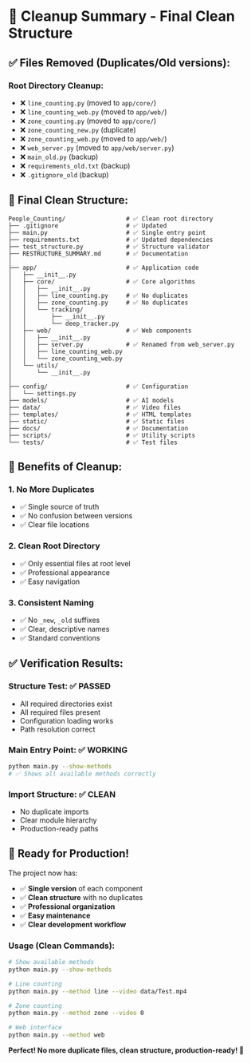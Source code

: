 # 🧹 Cleanup Summary - Final Clean Structure

## ✅ Files Removed (Duplicates/Old versions):

### **Root Directory Cleanup:**
- ❌ `line_counting.py` (moved to `app/core/`)
- ❌ `line_counting_web.py` (moved to `app/web/`)  
- ❌ `zone_counting.py` (moved to `app/core/`)
- ❌ `zone_counting_new.py` (duplicate)
- ❌ `zone_counting_web.py` (moved to `app/web/`)
- ❌ `web_server.py` (moved to `app/web/server.py`)
- ❌ `main_old.py` (backup)
- ❌ `requirements_old.txt` (backup)
- ❌ `.gitignore_old` (backup)

## 📁 Final Clean Structure:

```
People_Counting/                 # ✅ Clean root directory
├── .gitignore                   # ✅ Updated
├── main.py                      # ✅ Single entry point
├── requirements.txt             # ✅ Updated dependencies
├── test_structure.py            # ✅ Structure validator
├── RESTRUCTURE_SUMMARY.md       # ✅ Documentation
│
├── app/                         # ✅ Application code
│   ├── __init__.py
│   ├── core/                    # ✅ Core algorithms
│   │   ├── __init__.py
│   │   ├── line_counting.py     # ✅ No duplicates
│   │   ├── zone_counting.py     # ✅ No duplicates
│   │   └── tracking/
│   │       ├── __init__.py
│   │       └── deep_tracker.py
│   ├── web/                     # ✅ Web components
│   │   ├── __init__.py
│   │   ├── server.py            # ✅ Renamed from web_server.py
│   │   ├── line_counting_web.py
│   │   └── zone_counting_web.py
│   └── utils/
│       └── __init__.py
│
├── config/                      # ✅ Configuration
│   └── settings.py
├── models/                      # ✅ AI models
├── data/                        # ✅ Video files
├── templates/                   # ✅ HTML templates
├── static/                      # ✅ Static files
├── docs/                        # ✅ Documentation
├── scripts/                     # ✅ Utility scripts
└── tests/                       # ✅ Test files
```

## 🎯 Benefits of Cleanup:

### **1. No More Duplicates**
- ✅ Single source of truth
- ✅ No confusion between versions
- ✅ Clear file locations

### **2. Clean Root Directory**
- ✅ Only essential files at root level
- ✅ Professional appearance
- ✅ Easy navigation

### **3. Consistent Naming**
- ✅ No `_new`, `_old` suffixes
- ✅ Clear, descriptive names
- ✅ Standard conventions

## ✅ Verification Results:

### **Structure Test:** ✅ PASSED
- All required directories exist
- All required files present
- Configuration loading works
- Path resolution correct

### **Main Entry Point:** ✅ WORKING
```bash
python main.py --show-methods
# ✅ Shows all available methods correctly
```

### **Import Structure:** ✅ CLEAN
- No duplicate imports
- Clear module hierarchy
- Production-ready paths

## 🚀 Ready for Production!

The project now has:
- ✅ **Single version** of each component
- ✅ **Clean structure** with no duplicates
- ✅ **Professional organization**
- ✅ **Easy maintenance**
- ✅ **Clear development workflow**

### Usage (Clean Commands):
```bash
# Show available methods
python main.py --show-methods

# Line counting
python main.py --method line --video data/Test.mp4

# Zone counting
python main.py --method zone --video 0

# Web interface
python main.py --method web
```

**Perfect! No more duplicate files, clean structure, production-ready! 🎉**
